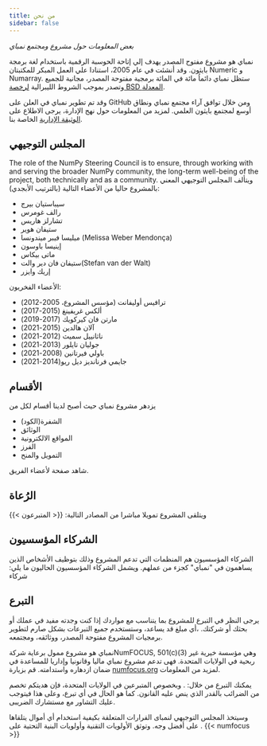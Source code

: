 ```yaml
---
title: من نحن
sidebar: false
---
```


_بعض المعلومات حول مشروع ومجتمع نمباي_

نمباي هو مشروع مفتوح المصدر يهدف إلي إتاحة الحوسبة الرقمية باستخدام لغة برمجة بايثون. وقد أنشئت في عام 2005، استنادا علي العمل المبكر للمكتبتان Numeric و Numarray. ستظل نمباي دائماُ مائة في المائة برمجية مفتوحة المصدر، مجانية للجميع وتصدر بموجب الشروط الليبرالية [لرخصة BSD المعدلة](https://github.com/numpy/numpy/blob/master/LICENSE.txt).

وقد تم تطوير نمباي في العلن على GitHub ومن خلال توافق آراء مجتمع نمباي ونطاق أوسع لمجتمع بايثون العلمي. لمزيد من المعلومات حول نهج الإدارة، يرجى الاطلاع على [الوثيقة الإدارية](https://www.numpy.org/devdocs/dev/governance/index.html) الخاصة بنا.


## المجلس التوجيهي

The role of the NumPy Steering Council is to ensure, through working with and serving the broader NumPy community, the long-term well-being of the project, both technically and as a community. ويتألف المجلس التوجيهي المعني بالمشروع حاليا من الأعضاء التالية (بالترتيب الأبجدي):

- سيباستيان بيرج
- رالف غومرس
- تشارلز هاريس
- ستيفان هوير
- ميليسا فيبر ميندونسا (Melissa Weber Mendonça)
- إينيسا باوسون
- ماتى بيكاس
- ستيفان فان دير والت(Stefan van der Walt)
- إريك وايزر

الأعضاء الفخريون:

- ترافيس أوليفانت (مؤسس المشروع، 2005-2012)
- ألكس غريفينغ (2015-2017)
- مارتن فان كيركويك (2017-2019)
- آلان هالدين (2015-2021)
- ناثانييل سميث (2012-2021)
- جوليان تايلور (2013-2021)
- باولي فيرتانين (2008-2021)
- جايمي فرنانديز ديل ريو(2014-2021)


## الأقسام

يزدهر مشروع نمباي حيث أصبح لدينا أقسام لكل من

- الشفرة(الكود)
- الوثائق
- المواقع الالكترونية
- الفرز
- التمويل والمنح

شاهد صفحة [ ](/gallery/team.html) لأعضاء الفريق.

## الرُعاة

ويتلقى المشروع تمويلا مباشرا من المصادر التالية:
{{< المتبرعون >}}


## الشركاء المؤسسيون

الشركاء المؤسسيون هم المنظمات التي تدعم المشروع وذلك بتوظيف الأشخاص الذين يساهمون في "نمباي" كجزء من عملهم. ويشمل الشركاء المؤسسيون الحاليون ما يلي:
شركاء


## التبرع

يرجى النظر في التبرع للمشروع بما يتناسب مع مواردك إذا كنت وجدته مفيد في عملك أو بحثك أو شركتك. ،أي مبلغ قد يساعد، وستستخدم جميع التبرعات بشكل صارم لتطوير برمجيات المشروع مفتوحة المصدر، ووثائقه، ومجتمعه.

نمباي هو مشروع ممول برعاية شركةNumFOCUS, 501(c)(3) وهي مؤسسة خيرية غير ربحية في الولايات المتحدة. فهى تدعم مشروع نمباي ماليا وقانونيا وإداريا للمساعدة في ضمان ازدهاره واستدامته. قم بزيارة [numfocus.org](https://numfocus.org) لمزيد من المعلومات.

يمكنك التبرع من خلال: [](https://numfocus.org). وبخصوص المتبرعين في الولايات المتحدة، فإن هديتكم تخصم من الضرائب بالقدر الذي ينص عليه القانون. كما هو الحال في أي تبرع، وعلى هذا فيتوجب عليك التشاور مع مستشارك الضريبى.

وسيتخذ المجلس التوجيهي لنمباى القرارات المتعلقة بكيفية استخدام أي أموال يتلقاها على أفضل وجه. وتوثق الأولويات التقنية وأولويات البنية التحتية على [](https://www.numpy.org/neps/index.html#roadmap).
{{< numfocus >}}
